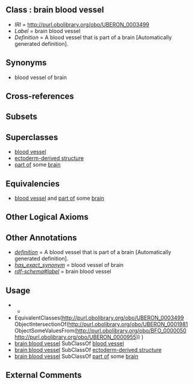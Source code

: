 
## Class : brain blood vessel

 * *IRI* = http://purl.obolibrary.org/obo/UBERON_0003499
 * *Label* = brain blood vessel
 * *Definition* = A blood vessel that is part of a brain [Automatically generated definition].

## Synonyms

 * blood vessel of brain

## Cross-references


## Subsets


## Superclasses

 * [blood vessel](../../UBERON/81/UBERON_0001981.md)
 * [ectoderm-derived structure](../../UBERON/21/UBERON_0004121.md)
 * [part of](../../BFO/50/BFO_0000050.md) some [brain](../../UBERON/55/UBERON_0000955.md)

## Equivalencies

 * [blood vessel](../../UBERON/81/UBERON_0001981.md) and [part of](../../BFO/50/BFO_0000050.md) some [brain](../../UBERON/55/UBERON_0000955.md)

## Other Logical Axioms


## Other Annotations

 * *[definition](../../IAO/15/IAO_0000115.md)* = A blood vessel that is part of a brain [Automatically generated definition].
 * *[has_exact_synonym](../../ym/oboInOwl#hasExactSynonym.md)* = blood vessel of brain
 * *[rdf-schema#label](../../el/rdf-schema#label.md)* = brain blood vessel

## Usage

 * -
 * EquivalentClasses(<http://purl.obolibrary.org/obo/UBERON_0003499> ObjectIntersectionOf(<http://purl.obolibrary.org/obo/UBERON_0001981> ObjectSomeValuesFrom(<http://purl.obolibrary.org/obo/BFO_0000050> <http://purl.obolibrary.org/obo/UBERON_0000955>)) )
 * [brain blood vessel](../../UBERON/99/UBERON_0003499.md) SubClassOf [blood vessel](../../UBERON/81/UBERON_0001981.md)
 * [brain blood vessel](../../UBERON/99/UBERON_0003499.md) SubClassOf [ectoderm-derived structure](../../UBERON/21/UBERON_0004121.md)
 * [brain blood vessel](../../UBERON/99/UBERON_0003499.md) SubClassOf [part of](../../BFO/50/BFO_0000050.md) some [brain](../../UBERON/55/UBERON_0000955.md)

## External Comments

